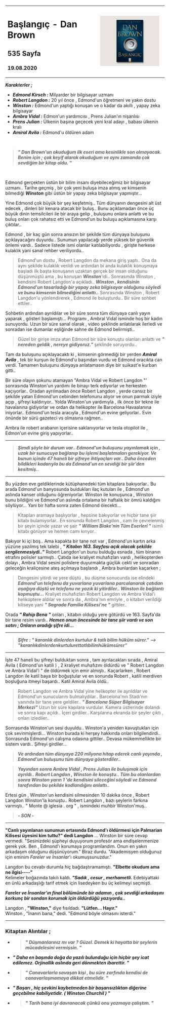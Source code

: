

<table><tr>
<td align="left"> 
  
# Başlangıç - Dan Brown
## 535 Sayfa
### 19.08.2020


  
</td>
<td> 
  <p align="center" style="padding: 10px">
    <img alt="Bir-Delinin-Hatıra-Defteri" src="../images/07_baslangic.jpg" width="250">
    <br>
    
  </p> 
</td>

</tr></table>

***Karakterler ;*** 
- ***Edmond Kirsch :*** Milyarder bir bilgisayar uzmanı
- ***Robert Langdon :*** 20 yıl önce , Edmond'un öğretmeni ve yakın dostu
- ***Winston :*** Edmond'un yaptığı konuşan ve o kadar da akıllı , yapay zeka bilgisayar
- ***Ambra Vidal :*** Edmon'un yardımcısı , Prens Julian'ın nişanlısı
- ***Prens Julian  :*** Ülkenin başına geçecek yeni kral adayı , babası ülkenin kralı
- ***Amiral Avila :*** Edmond'u öldüren adam

<br>

> ***" Dan Brown'un okuduğum ilk eseri ama kesinlikle son olmayacak. Benim için ; çok keyif alarak okuduğum ve  aynı zamanda çok sevdiğim bir kitap oldu. "***

<br>


Edmond gerçekten üstün bir bilim insanı diyebileceğimiz bir bilgisayar uzmanı.. Tarihe geçmiş , bir çok yeni buluşa imza atmış ve kimsenin bilmediği ***Winston*** gibi üstün bir yapay zeka bilgisayar yapmıştır... 

Yine Edmond çok büyük bir şey keşfetmiş.. Tüm dünyanın dengesini alt üst edecek , dinleri bir kenara atacak bir buluş.. Bunu açıklamadan önce üç büyük dinin temsilcileri ile bir araya gelip , buluşunu onlara anlattı ve bu buluş onları çok rahatsız etti ve Edmond'un bu buluşu açıklamasına karşı çıktılar..

Edmond , bir kaç gün sonra ansızın bir şekilde tüm dünyaya buluşunu açıklayacağını duyurdu.. Sunumun yapılacağı yerde yüksek bir güvenlik önlemi vardı.. Sadece listede ismi olanlar katılabiliyordu , girişte herkese kulaklık yani sanal rehber veriliyordu..

> Edmond'un dostu , Robert Langdon da mekana giriş yaptı.. Ona da aynı şekilde kulaklık verildi ve ardından bi anda kulaklık konuşmaya başladı ilk başta konuşanın uzaktan gerçek bir insan olduğunu düşünmüştü ama , bu konuşan ***Winston***'idi.. Sonrasında Winston , kendisini Robert Langdon'a açıkladı.. ***Winston , kendisinin Edmond'un tasarladığı bir yapay zeka bilgisayar olduğunu söyledi ve bunu kimsenin  bilmediğini anlattı..*** Sonrasında Winston , Robert Langdon'u yönlendirerek , Edmond ile buluşturdu.. Bir süre sohbet ettiler..

Sohbetin ardından ayrıldılar ve bir süre sonra tüm dünyaya canlı yayın yaparak , gösteri başlamıştı... Programı , Ambral Vidal isminde hoş bir kadın sunuyordu. Uzun bir süre sanal olarak , video şeklinde anlatılarak ilerledi ve sonradan ise dumanlar eşliğinde sahne de Edmond belirmişti.. 

> Güzel bir girişe imza atan Edmond bir süre konuştu olanları anlattı ve ***" nereden geldik , nereye gidiyoruz."*** şeklinde soruyordu.. 

Tam da buluşunu açıklayacaktı ki , kimsenin görmediği bir yerden ***Amiral Avila*** , tek bir kurşun ile Edmond'u başından vurdu ve Edmond oracıkta can verdi. Tamamen buluşunu dünyaya anlatamasın diye bir suikast'e kurban gitti..

Bir süre olayın şokunu atamayan "Ambra Vidal ve Robert Langdon "' sonrasında Winston'un yardımı ile binayı terk ediyorlar ve herkesten kaçıyorlar.. Oradan ayrılmadan önce Robert Langdon , yerde cansız bir şekilde yatan Edmond'un cebinden telefonunu alıyor ve onun parmak iziyle açıp , şifreyi kaldırıyor.. Yolda Winston'un yardımıyla , ilk önce bir tekne ile havalanına gidiyorlar ve ordan da helikopter ile Barcelona Havaalanına iniyorlar.. Edmond'un tesla aracıyla , Edmond'un evine geliyorlar.. Evin önünde bir sürü gazeteci vs olmasına rağmen.. 

Ambra ile robert arabanın içerisine saklanıyorlar ve tesla otopilot ile , Edmon'un evine giriş yapıyorlar..

___

> ***Şimdi şöyle bir durum var.. Edmond'un buluşunu yayınlamak için , uzak bir sunucuya bağlanıp bu işlemi başlatmaları gerekiyor. Ve bunun içinde 47 haneli bir şifreye ihtiyaçları var.. Daha önceden bildikleri kadarıyla bu da Edmond'un en sevdiği bir şiir'den kesitmiş..***

___

Bu yüzden eve geldiklerinde kütüphanedeki tüm kitaplara bakıyorlar.. Bu arada Edmond'un banyosunda buldukları ilaç kutuları ile , Edmond'un aslında kanser olduğunu öğreniyorlar. Winston ile konuşunca , Winston bunu bildiğini ve Edmond'un aslında ortalama bir haftalık  bir ömrü kaldığını söylüyor... Yani bir hafta sonra zaten Edmond ölecekti...

> Kitapları aramaya başlıyorlar , hepsine bakıyorlar ve hiçbir tane şiir kitabı bulamıyorlar.. En sonunda Robert Langdon , cam ile çevrelenmiş bir şeyin içinde yazar ve şair ***" William Blake'nin Tüm Eserleri "*** isimli kitabı görüyor ve hemen camı kırıyor.. 

Bakıyor ki içi boş..  Ama kapakta bir tane not var , Edmond'un kartın arka yüzüne yazılmış tek talebi , ***" Kitabın 163. Sayfası açık olacak şekilde sergilenmesiydi.."*** Robert Langdon'un bunu bulduğu esnada , tüm binanın etrafını polisler sarmıştı.. Çatıda ise kraliyet muhafızları vardı , helikopterden dolayı , Ambra Vidal sesini polislere duyurmakta güçlük cekti ve sonradan geleceğin kraliçesine ateş açılmaya başlandı , Ambra bunlardan kaçarken ; 

> Dengesini yitirdi ve yere düştü , bu düşme sonucunda ise elindeki ***Edmond'un telefonu da yuvarlana yuvarlana parcalanarak çatıdan aşağıya düştü ve telefonu ne yazık ki yitirdiler.. Winston ile bağlantı kopmuştu...*** Kraliyet muhafızları Robert Langdon ve Ambra Vidal'i helikoptere aldılar ve sonra da , Ambra'nın emriyle , o kitabın verildiği kiliseye yani ***" Sagrada Familia Kilisesi'ne "*** gittiler..

Orada ***" Rahip Bena "*** onları , kitabın olduğu yere götürdü ve 163. Sayfa'da bir tane resim vardı.. ***Hemen onun öncesinde bir tane şiir vardı ve son satırı ; Onların aradığı şifre idi...***

___

> ***Şifre : " karanlık dinlerden kurtulur & tatlı bilim hüküm sürer." --> "karanlıkdinlerdenkurtulurettatlıbilimhükümsürer"***

___

İşte 47 haneli bu şifreyi bulduktan sonra , tam ayrılacakları sırada , Amiral Avila ( Edmond'un katili ) , 2 kraliyet muhafızını öldürdü ve " Robert Langdon ve Ambra Vidal'i " de öldürmek için emir almıştı.. Kaçarlarken , Robert Langdon ile katil baya bir boğuştular ve en sonunda Robert , katili merdiven boşluğuna itmeyi başardı.. Katil Amiral Avila öldü..

> Robert Langdon ve Ambra Vidal  yine helikopter ile ayrıldılar ve Edmond'un sunucularını bulmalıydılar.. Barcelona'nın Stadı'nın yanında bir tane yere geldiler.. ***" Barcelona Süper Bilgisayar Merkezi"*** Uzun bir süre kapılara vurdular. Kamera üstlerinde dolandı ve sonra kapı açıldı.. İçeri girdiler.. Karşılarına ekranda bir şeyler çıktı , onları  izlediler..

Sonrasında Winston'un sesi duyuldu.. Winston'a yeniden kavuştukları için çok sevinmişlerdi... Winston burada ki herşey hakkında onları bilgilendirdi.. Sonrasında Edmond'un calışma odasına gittiler.. Devasa mükemmellikte bir sistem vardı.. Şifreyi girdiler...

> ***Ve ardından tüm dünyaya 220 milyona hitap ederek canlı yayında , Edmond'un buluşunu tüm dünyaya gösterdiler..***

> ***Yayından sonra Ambra Vidal , Prens Julian ile buluşmak için ayrıldı.. Robert Langdon , Winston ile konuştu.. Tüm bu olanlardan sonra Winston yarın  1 'de kendisini sileceğini söyledi ve Edmond tarafından bu şekilde  kodlandığını  anlattı..***



Ertesi gün , Winston'un kendisini silmesinden 10 dakika önce , Robert Langdon  Winston'la konuştu.. Robert Langdon , bazı şeylerin farkına varmıştı.. " Monte @ iglesia . org " , ismindeki muhbir Winston'muş..  

> ***- SON -***

____

 **"Canlı yayınlanan sunumun ortasında Edmond'ı öldürmesi için Palmarian Kilisesi üyesini kim tuttu?" dedi Langdon** ... Winston bir süre cevap vermedi. "Sesinizdeki şüpheyi duyuyorum profesör ama endişelenmenize gerek yok. Ben , Edmond'ı korumaya programlandım. Onun en yakın arkadaşım olduğunu düşünüyorum." Biraz durdu. "Akademisyen olduğunuz için eminim *Fareler ve İnsanlar*'ı okumuşsunuzdur." <br>

 Langdon bu cevabı durumla hiç bağdaştıramamıştı. **"Elbette okudum ama ne ilgisi----"** <br>
Kelimeler boğazında takılı kaldı. ***"Sadık , cesur , merhametli.*** Edebiyattaki en ünlü arkadaşlığı tarif etmek için lisedeyken bu üç kelimeyi seçmişti. 

***Fareler ve İnsanlar'ın final bölümünde bir adamın , çok sevdiği arkadaşını korkunç bir sondan korumak için öldürdüğü yazıyordu..***

 Langdon , **"Winston,"** diye fısıldadı. **"Lütfen... Hayır."** <br>
Winston , "İnanın bana," dedi. "Edmond böyle olmasını isterdi."

___


### Kitaptan Alıntılar ;
- > ***" Düşmanlarınız mı var ? Güzel. Demek ki hayatta bir şeylerin mücadelesini vermişsin. "***
  
- ***" Daha en başında doğa da yazılı bulunduğu için hiçbir şey icat edilemez.     Orjinallik aslında geri dönmekten ibarettir. "***

- > ***" Canavarlarla savaşan kişi , bu süre zarfında kendisi de canavarlaşmamaya dikkat etmelidir. "***

- ***" Başarı , hiç şevkini kaybetmeden bir başarısızlıktan diğerine geçebilme kabiliyetidir. ( Winston Churchil ) "***

- > ***" Tarih bana iyi davranacak çünkü onu yazmaya çalıştım. "***
